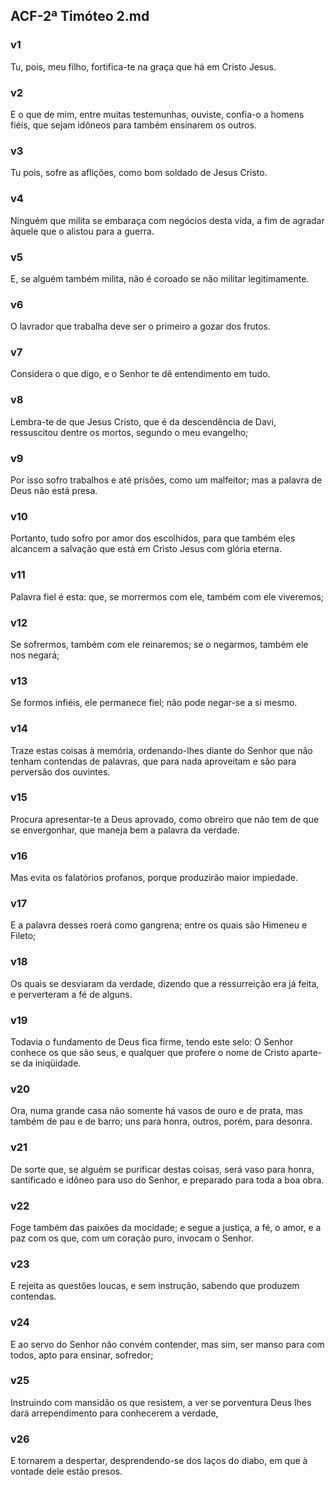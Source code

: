 ## ACF-2ª Timóteo 2.md
### v1
 Tu, pois, meu filho, fortifica-te na graça que há em Cristo Jesus.
### v2
 E o que de mim, entre muitas testemunhas, ouviste, confia-o a homens fiéis, que sejam idôneos para também ensinarem os outros.
### v3
 Tu pois, sofre as aflições, como bom soldado de Jesus Cristo.
### v4
 Ninguém que milita se embaraça com negócios desta vida, a fim de agradar àquele que o alistou para a guerra.
### v5
 E, se alguém também milita, não é coroado se não militar legitimamente.
### v6
 O lavrador que trabalha deve ser o primeiro a gozar dos frutos.
### v7
 Considera o que digo, e o Senhor te dê entendimento em tudo.
### v8
 Lembra-te de que Jesus Cristo, que é da descendência de Davi, ressuscitou dentre os mortos, segundo o meu evangelho;
### v9
 Por isso sofro trabalhos e até prisões, como um malfeitor; mas a palavra de Deus não está presa.
### v10
 Portanto, tudo sofro por amor dos escolhidos, para que também eles alcancem a salvação que está em Cristo Jesus com glória eterna.
### v11
 Palavra fiel é esta: que, se morrermos com ele, também com ele viveremos;
### v12
 Se sofrermos, também com ele reinaremos; se o negarmos, também ele nos negará;
### v13
 Se formos infiéis, ele permanece fiel; não pode negar-se a si mesmo.
### v14
 Traze estas coisas à memória, ordenando-lhes diante do Senhor que não tenham contendas de palavras, que para nada aproveitam e são para perversão dos ouvintes.
### v15
 Procura apresentar-te a Deus aprovado, como obreiro que não tem de que se envergonhar, que maneja bem a palavra da verdade.
### v16
 Mas evita os falatórios profanos, porque produzirão maior impiedade.
### v17
 E a palavra desses roerá como gangrena; entre os quais são Himeneu e Fileto;
### v18
 Os quais se desviaram da verdade, dizendo que a ressurreição era já feita, e perverteram a fé de alguns.
### v19
 Todavia o fundamento de Deus fica firme, tendo este selo: O Senhor conhece os que são seus, e qualquer que profere o nome de Cristo aparte-se da iniqüidade.
### v20
 Ora, numa grande casa não somente há vasos de ouro e de prata, mas também de pau e de barro; uns para honra, outros, porém, para desonra.
### v21
 De sorte que, se alguém se purificar destas coisas, será vaso para honra, santificado e idôneo para uso do Senhor, e preparado para toda a boa obra.
### v22
 Foge também das paixões da mocidade; e segue a justiça, a fé, o amor, e a paz com os que, com um coração puro, invocam o Senhor.
### v23
 E rejeita as questões loucas, e sem instrução, sabendo que produzem contendas.
### v24
 E ao servo do Senhor não convém contender, mas sim, ser manso para com todos, apto para ensinar, sofredor;
### v25
 Instruindo com mansidão os que resistem, a ver se porventura Deus lhes dará arrependimento para conhecerem a verdade,
### v26
 E tornarem a despertar, desprendendo-se dos laços do diabo, em que à vontade dele estão presos.
